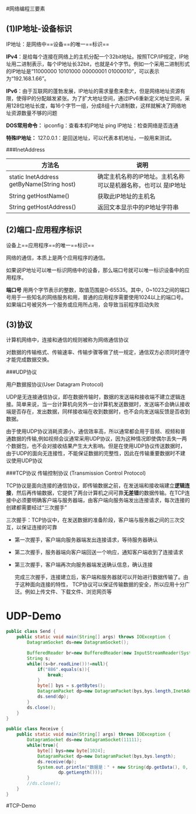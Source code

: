 #网络编程三要素  

## (1)IP地址-设备标识

IP地址：是网络中==设备==的唯一==标识==

**IPv4**：是给每个连接在网络上的主机分配一个32bit地址。按照TCP/IP规定，IP地址用二进制表示，每个IP地址长32bit，也就是4个字节。例如一个采用二进制形式的IP地址是“11000000 10101000 00000001 01000010”，可以表示为“192.168.1.66”。

**IPv6**：由于互联网的蓬勃发展，IP地址的需求量愈来愈大，但是网络地址资源有限，使得IP的分配越发紧张。为了扩大地址空间，通过IPv6重新定义地址空间，采用128位地址长度，每16个字节一组，分成8组十六进制数，这样就解决了网络地址资源数量不够的问题  

**DOS常用命令：**
ipconfig：查看本机IP地址
ping IP地址：检查网络是否连通  

**特殊IP地址：**
127.0.0.1：是回送地址，可以代表本机地址，一般用来测试。

###InetAddress

| 方法名                                    | 说明                                                         |
| ----------------------------------------- | ------------------------------------------------------------ |
| static InetAddress getByName(String host) | 确定主机名称的IP地址。主机名称可以是机器名称，也可以 是IP地址 |
| String getHostName()                      | 获取此IP地址的主机名                                         |
| String getHostAddress()                   | 返回文本显示中的IP地址字符串                                 |

## (2)端口-应用程序标识

设备上==应用程序==的唯一==标识==  

网络的通信，本质上是两个应用程序的通信。

如果说IP地址可以唯一标识网络中的设备，那么端口号就可以唯一标识设备中的应用程序。

**端口号**
用两个字节表示的整数，取值范围是0-65535。其中，0~1023之间的端口号用于一些知名的网络服务和用，普通的应用程序需要使用1024以上的端口号。如果端口号被另外一个服务或应用所占用，会导致当前程序启动失败  

## (3)协议

计算机网络中，连接和通信的规则被称为网络通信协议  

对数据的传输格式、传输速率、传输步骤等做了统一规定，通信双方必须同时遵守才能完成数据交换。

###UDP协议

用户数据报协议(User Datagram Protocol)

UDP是无连接通信协议，即在数据传输时，数据的发送端和接收端不建立逻辑连接。简单来说，当一台计算机向另外一台计算机发送数据时，发送端不会确认接收端是否存在，发出数据，同样接收端在收到数据时，也不会向发送端反馈是否收到数据。

由于使用UDP协议消耗资源小，通信效率高，所以通常都会用于音频、视频和普通数据的传输,例如视频会议通常采用UDP协议，因为这种情况即使偶尔丢失一两个数据包，也不会对接收结果产生太大影响。但是在使用UDP协议传送数据时，由于UDP的面向无连接性，不能保证数据的完整性，因此在传输重要数据时不建议使用UDP协议

###TCP协议
传输控制协议 (Transmission Control Protocol)

TCP协议是面向连接的通信协议，即传输数据之前，在发送端和接收端建立**逻辑连接**，然后再传输数据，它提供了两台计算机之间可靠**无差错**的数据传输。在TCP连接中必须要明确客户端与服务器端，由客户端向服务端发出连接请求，每次连接的创建都需要经过“三次握手”

三次握手：TCP协议中，在发送数据的准备阶段，客户端与服务器之间的三次交互，以保证连接的可靠

- 第一次握手，客户端向服务器端发出连接请求，等待服务器确认

- 第二次握手，服务器端向客户端回送一个响应，通知客户端收到了连接请求

- 第三次握手，客户端再次向服务器端发送确认信息，确认连接

  完成三次握手，连接建立后，客户端和服务器就可以开始进行数据传输了。由于这种面向连接的特性，
  TCP协议可以保证传输数据的安全，所以应用十分广泛。例如上传文件、下载文件、浏览网页等  

# UDP-Demo

```java
public class Send {
    public static void main(String[] args) throws IOException {
        DatagramSocket ds=new DatagramSocket();

        BufferedReader br=new BufferedReader(new InputStreamReader(System.in));
        String s;
        while((s=br.readLine())!=null){
            if("886".equals(s)){
                break;
            }
            byte[] bys = s.getBytes();
            DatagramPacket dp=new DatagramPacket(bys,bys.length,InetAddress.getByName("192.168.3.10"),11111);
            ds.send(dp);
        }
        ds.close();
    }
}
```

```java
public class Receive {
    public static void main(String[] args) throws IOException {
        DatagramSocket ds=new DatagramSocket(11111);
        while(true){
            byte[] bys=new byte[1024];
            DatagramPacket dp=new DatagramPacket(bys,bys.length);
            ds.receive(dp);
            System.out.println("数据是：" + new String(dp.getData(), 0,
                    dp.getLength()));
        }
        //ds.close();
    }
}
```

#TCP-Demo




